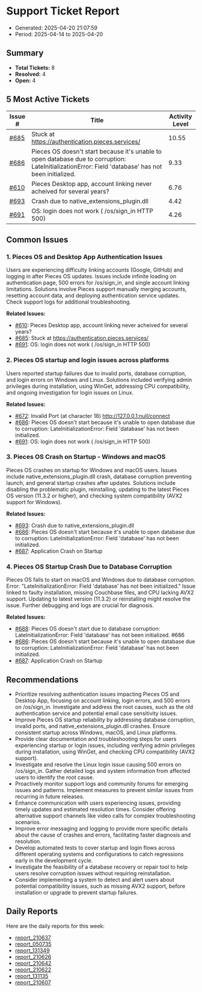 # Support Ticket Report
- Generated: 2025-04-20 21:07:59
- Period: 2025-04-14 to 2025-04-20

## Summary
- **Total Tickets:** 8
- **Resolved:** 4
- **Open:** 4

## 5 Most Active Tickets
| Issue # | Title | Activity Level |
|---------|-------|----------------|
| [#685](https://github.com/pieces-app/support/issues/685) | Stuck at https://authentication.pieces.services/ | 10.55 |
| [#686](https://github.com/pieces-app/support/issues/686) | Pieces OS doesn't start because it's unable to open database due to corruption: LateInitializationError: Field 'database' has not been initialized. | 9.33 |
| [#610](https://github.com/pieces-app/support/issues/610) | Pieces Desktop app, account linking never acheived for several years? | 6.76 |
| [#693](https://github.com/pieces-app/support/issues/693) | Crash due to native_extensions_plugin.dll | 4.42 |
| [#691](https://github.com/pieces-app/support/issues/691) | OS: login does not work ( /os/sign_in HTTP 500) | 4.26 |

## Common Issues
### 1. Pieces OS and Desktop App Authentication Issues
Users are experiencing difficulty linking accounts (Google, GitHub) and logging in after Pieces OS updates. Issues include infinite loading on authentication page, 500 errors for /os/sign_in, and single account linking limitations.  Solutions involve Pieces support manually merging accounts, resetting account data, and deploying authentication service updates.  Check support logs for additional troubleshooting.

**Related Issues:**
- [#610](https://github.com/pieces-app/support/issues/610): Pieces Desktop app, account linking never acheived for several years?
- [#685](https://github.com/pieces-app/support/issues/685): Stuck at https://authentication.pieces.services/
- [#691](https://github.com/pieces-app/support/issues/691): OS: login does not work ( /os/sign_in HTTP 500)

### 2. Pieces OS startup and login issues across platforms
Users reported startup failures due to invalid ports, database corruption, and login errors on Windows and Linux. Solutions included verifying admin privileges during installation, using WinGet, addressing CPU compatibility, and ongoing investigation for login issues on Linux.

**Related Issues:**
- [#672](https://github.com/pieces-app/support/issues/672): Invalid Port (at character 18) http://127.0.0.1:null/connect
- [#686](https://github.com/pieces-app/support/issues/686): Pieces OS doesn't start because it's unable to open database due to corruption: LateInitializationError: Field 'database' has not been initialized.
- [#691](https://github.com/pieces-app/support/issues/691): OS: login does not work ( /os/sign_in HTTP 500)

### 3. Pieces OS Crash on Startup - Windows and macOS
Pieces OS crashes on startup for Windows and macOS users.  Issues include native_extensions_plugin.dll crash, database corruption preventing launch, and general startup crashes after updates. Solutions include disabling the problematic plugin, reinstalling, updating to the latest Pieces OS version (11.3.2 or higher), and checking system compatibility (AVX2 support for Windows).

**Related Issues:**
- [#693](https://github.com/pieces-app/support/issues/693): Crash due to native_extensions_plugin.dll
- [#686](https://github.com/pieces-app/support/issues/686): Pieces OS doesn't start because it's unable to open database due to corruption: LateInitializationError: Field 'database' has not been initialized.
- [#687](https://github.com/pieces-app/support/issues/687): Application Crash on Startup

### 4. Pieces OS Startup Crash Due to Database Corruption
Pieces OS fails to start on macOS and Windows due to database corruption.  Error: "LateInitializationError: Field 'database' has not been initialized."  Issue linked to faulty installation, missing Couchbase files, and CPU lacking AVX2 support.  Updating to latest version (11.3.2) or reinstalling might resolve the issue. Further debugging and logs are crucial for diagnosis.

**Related Issues:**
- [#688](https://github.com/pieces-app/support/issues/688): Pieces OS doesn't start due to database corruption: LateInitializationError: Field 'database' has not been initialized. #686
- [#686](https://github.com/pieces-app/support/issues/686): Pieces OS doesn't start because it's unable to open database due to corruption: LateInitializationError: Field 'database' has not been initialized.
- [#687](https://github.com/pieces-app/support/issues/687): Application Crash on Startup


## Recommendations
- Prioritize resolving authentication issues impacting Pieces OS and Desktop App, focusing on account linking, login errors, and 500 errors on /os/sign_in. Investigate and address the root causes, such as the old authentication service and potential email case sensitivity issues.
- Improve Pieces OS startup reliability by addressing database corruption, invalid ports, and native_extensions_plugin.dll crashes. Ensure consistent startup across Windows, macOS, and Linux platforms.
- Provide clear documentation and troubleshooting steps for users experiencing startup or login issues, including verifying admin privileges during installation, using WinGet, and checking CPU compatibility (AVX2 support).
- Investigate and resolve the Linux login issue causing 500 errors on /os/sign_in. Gather detailed logs and system information from affected users to identify the root cause.
- Proactively monitor support logs and community forums for emerging issues and patterns. Implement measures to prevent similar issues from recurring in future releases.
- Enhance communication with users experiencing issues, providing timely updates and estimated resolution times.  Consider offering alternative support channels like video calls for complex troubleshooting scenarios.
- Improve error messaging and logging to provide more specific details about the cause of crashes and errors, facilitating faster diagnosis and resolution.
- Develop automated tests to cover startup and login flows across different operating systems and configurations to catch regressions early in the development cycle.
- Investigate the feasibility of a database recovery or repair tool to help users resolve corruption issues without requiring reinstallation.
- Consider implementing a system to detect and alert users about potential compatibility issues, such as missing AVX2 support, before installation or upgrade to prevent startup failures.

## Daily Reports
Here are the daily reports for this week:

- [report_210637](daily/2025-04-15/report_210637.md)
- [report_050735](daily/2025-04-15/report_050735.md)
- [report_131349](daily/2025-04-15/report_131349.md)
- [report_210626](daily/2025-04-16/report_210626.md)
- [report_210642](daily/2025-04-17/report_210642.md)
- [report_210622](daily/2025-04-18/report_210622.md)
- [report_131135](daily/2025-04-18/report_131135.md)
- [report_210607](daily/2025-04-20/report_210607.md)
